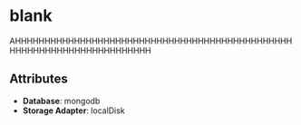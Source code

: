 # blank

AHHHHHHHHHHHHHHHHHHHHHHHHHHHHHHHHHHHHHHHHHHHHHHHHHHHHHHHHHHHHHHHHHHHHHHH

## Attributes

- **Database**: mongodb
- **Storage Adapter**: localDisk
